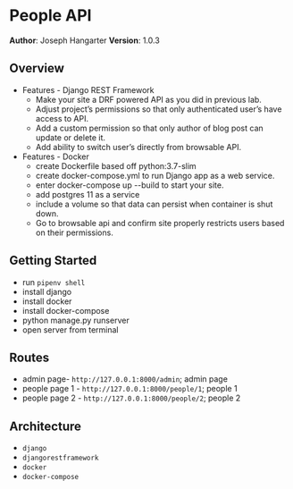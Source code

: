 # People API

**Author**: Joseph Hangarter
**Version**: 1.0.3

## Overview
* Features - Django REST Framework
    * Make your site a DRF powered API as you did in previous lab.
    * Adjust project’s permissions so that only authenticated user’s have access to API.
    * Add a custom permission so that only author of blog post can update or delete it.
    * Add ability to switch user’s directly from browsable API.
* Features - Docker
    * create Dockerfile based off python:3.7-slim
    * create docker-compose.yml to run Django app as a web service.
    * enter docker-compose up --build to start your site.
    * add postgres 11 as a service
    * include a volume so that data can persist when container is shut down.
    * Go to browsable api and confirm site properly restricts users based on their permissions.


## Getting Started
* run `pipenv shell`
* install django
* install docker
* install docker-compose
* python manage.py runserver
* open server from terminal

## Routes
* admin page- `http://127.0.0.1:8000/admin`; admin page
* people page 1 - `http://127.0.0.1:8000/people/1`; people 1
* people page 2 - `http://127.0.0.1:8000/people/2`; people 2

## Architecture
* `django`
* `djangorestframework`
* `docker`
* `docker-compose`

